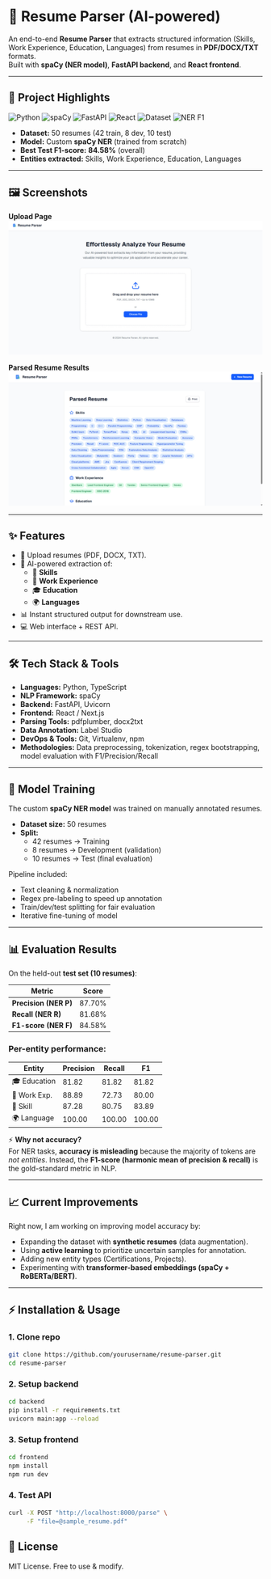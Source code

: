 # 📄 Resume Parser (AI-powered)

An end-to-end **Resume Parser** that extracts structured information (Skills, Work Experience, Education, Languages) from resumes in **PDF/DOCX/TXT** formats.  
Built with **spaCy (NER model)**, **FastAPI backend**, and **React frontend**.

---

## 🚀 Project Highlights

![Python](https://img.shields.io/badge/Python-3.10-blue)
![spaCy](https://img.shields.io/badge/NLP-spaCy-green)
![FastAPI](https://img.shields.io/badge/API-FastAPI-teal)
![React](https://img.shields.io/badge/Frontend-React-blue)
![Dataset](https://img.shields.io/badge/Dataset-50%20resumes-orange)
![NER F1](https://img.shields.io/badge/F1%20Score-84.58%25-brightgreen)

- **Dataset:** 50 resumes (42 train, 8 dev, 10 test)  
- **Model:** Custom **spaCy NER** (trained from scratch)  
- **Best Test F1-score:** **84.58%** (overall)  
- **Entities extracted:** Skills, Work Experience, Education, Languages  

---

## 🖼️ Screenshots

**Upload Page**  
![Upload Resume Page](./screenshots/upload.jpg)

**Parsed Resume Results**  
![Parsed Resume Results](./screenshots/results.jpg)

---

## ✨ Features
- 📂 Upload resumes (PDF, DOCX, TXT).  
- 🤖 AI-powered extraction of:
  - 🎯 **Skills**
  - 💼 **Work Experience**
  - 🎓 **Education**
  - 🌍 **Languages**  
- 📊 Instant structured output for downstream use.  
- 💻 Web interface + REST API.  

---

## 🛠️ Tech Stack & Tools

- **Languages:** Python, TypeScript  
- **NLP Framework:** spaCy  
- **Backend:** FastAPI, Uvicorn  
- **Frontend:** React / Next.js  
- **Parsing Tools:** pdfplumber, docx2txt  
- **Data Annotation:** Label Studio  
- **DevOps & Tools:** Git, Virtualenv, npm  
- **Methodologies:** Data preprocessing, tokenization, regex bootstrapping, model evaluation with F1/Precision/Recall  

---

## 🧠 Model Training

The custom **spaCy NER model** was trained on manually annotated resumes.

- **Dataset size:** 50 resumes  
- **Split:**  
  - 42 resumes → Training  
  - 8 resumes → Development (validation)  
  - 10 resumes → Test (final evaluation)  

Pipeline included:
- Text cleaning & normalization  
- Regex pre-labeling to speed up annotation  
- Train/dev/test splitting for fair evaluation  
- Iterative fine-tuning of model  

---

## 📊 Evaluation Results

On the held-out **test set (10 resumes)**:

| Metric | Score |
|--------|-------|
| **Precision (NER P)** | 87.70% |
| **Recall (NER R)**    | 81.68% |
| **F1-score (NER F)**  | 84.58% |

### Per-entity performance:

| Entity            | Precision | Recall | F1  |
|-------------------|-----------|--------|-----|
| 🎓 Education      | 81.82     | 81.82  | 81.82 |
| 💼 Work Exp.      | 88.89     | 72.73  | 80.00 |
| 🎯 Skill          | 87.28     | 80.75  | 83.89 |
| 🌍 Language       | 100.00    | 100.00 | 100.00 |

⚡ **Why not accuracy?**  
For NER tasks, **accuracy is misleading** because the majority of tokens are *not entities*. Instead, the **F1-score (harmonic mean of precision & recall)** is the gold-standard metric in NLP.  

---

## 📈 Current Improvements

Right now, I am working on improving model accuracy by:  
- Expanding the dataset with **synthetic resumes** (data augmentation).  
- Using **active learning** to prioritize uncertain samples for annotation.  
- Adding new entity types (Certifications, Projects).  
- Experimenting with **transformer-based embeddings (spaCy + RoBERTa/BERT)**.  

---

## ⚡ Installation & Usage

### 1. Clone repo
```bash
git clone https://github.com/yourusername/resume-parser.git
cd resume-parser
```

### 2. Setup backend
```bash
cd backend
pip install -r requirements.txt
uvicorn main:app --reload
```

### 3. Setup frontend
```bash
cd frontend
npm install
npm run dev
```

### 4. Test API
```bash 
curl -X POST "http://localhost:8000/parse" \
     -F "file=@sample_resume.pdf"
```

## 📌 License

MIT License. Free to use & modify.
